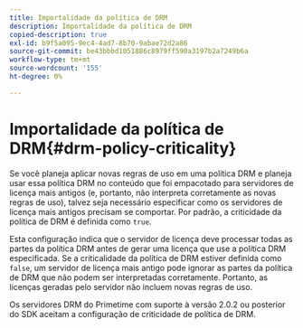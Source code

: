 ```yaml
---
title: Importalidade da política de DRM
description: Importalidade da política de DRM
copied-description: true
exl-id: b9f5a095-9ec4-4ad7-8b70-9abae72d2a86
source-git-commit: be43bbbd1051886c8979ff590a3197b2a7249b6a
workflow-type: tm+mt
source-wordcount: '155'
ht-degree: 0%

---
```


# Importalidade da política de DRM{#drm-policy-criticality}

Se você planeja aplicar novas regras de uso em uma política DRM e planeja usar essa política DRM no conteúdo que foi empacotado para servidores de licença mais antigos (e, portanto, não interpreta corretamente as novas regras de uso), talvez seja necessário especificar como os servidores de licença mais antigos precisam se comportar. Por padrão, a criticidade da política de DRM é definida como `true`.

Esta configuração indica que o servidor de licença deve processar todas as partes da política DRM antes de gerar uma licença que use a política DRM especificada. Se a criticalidade da política de DRM estiver definida como `false`, um servidor de licença mais antigo pode ignorar as partes da política de DRM que não podem ser interpretadas corretamente. Portanto, as licenças geradas pelo servidor não incluem novas regras de uso.

Os servidores DRM do Primetime com suporte à versão 2.0.2 ou posterior do SDK aceitam a configuração de criticidade de política de DRM.
